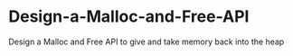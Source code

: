 # Design-a-Malloc-and-Free-API
Design a Malloc and Free API to give and take memory back into the heap
